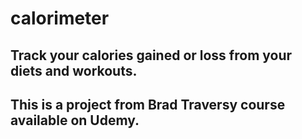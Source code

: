 # calorimeter
## Track your calories gained or loss from your diets and workouts.

## This is a project from Brad Traversy course available on Udemy.
